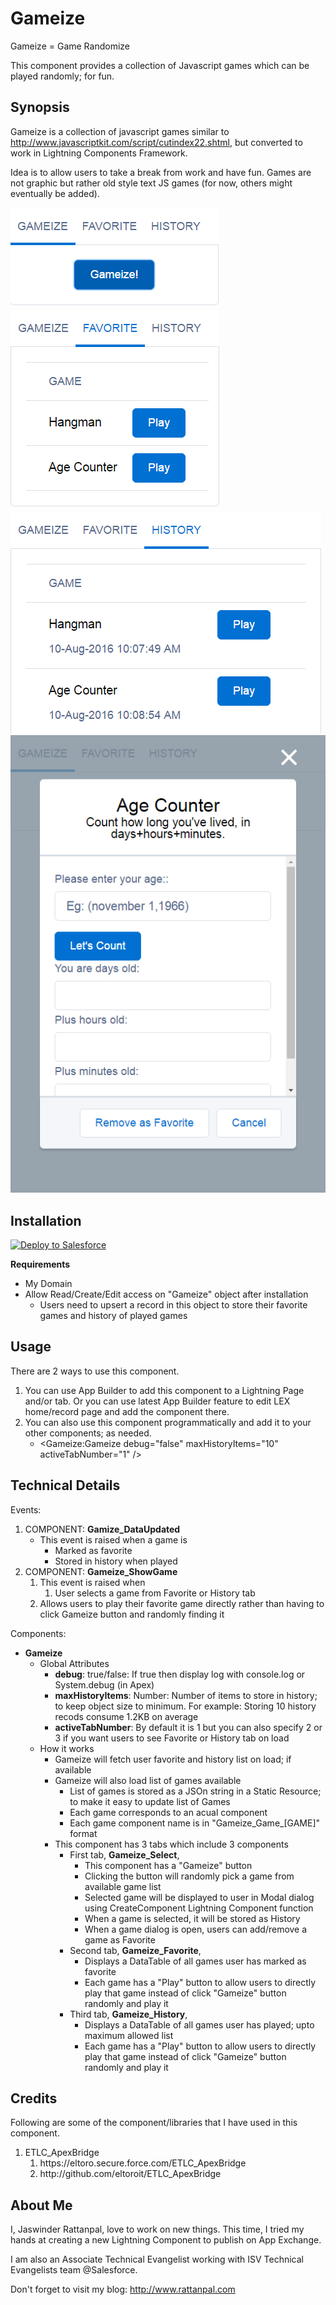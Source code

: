 # Gameize
Gameize = Game Randomize

This component provides a collection of Javascript games which can be played randomly; for fun.

## Synopsis
Gameize is a collection of javascript games similar to http://www.javascriptkit.com/script/cutindex22.shtml, but converted to work in Lightning Components Framework. 
 
Idea is to allow users to take a break from work and have fun. Games are not graphic but rather old style text JS games (for now, others might eventually be added).  


<img alt="BFFFollow - Diagram" src="resources/gameize_gameize.png" /><br/>
 <img alt="BFFFollow - Diagram" src="resources/gameize_favorite.png" /><br/>
 <img alt="BFFFollow - Diagram" src="resources/gameize_history.png" /><br/>
 <img alt="BFFFollow - Diagram" src="resources/gameize_game.png" /><br/>

## Installation
<a href="https://githubsfdeploy.herokuapp.com?owner=jrattanpal&repo=Gameize" target="_blank"> <img alt="Deploy to Salesforce" src="https://raw.githubusercontent.com/afawcett/githubsfdeploy/master/deploy.png">
</a>

**Requirements**
<ul>
    <li>My Domain</li>
    <li>Allow Read/Create/Edit access on "Gameize" object after installation
        <ul>
            <li>Users need to upsert a record in this object to store their favorite games and history of played games</li>
        </ul>
    </li>
</ul>

## Usage ##
There are 2 ways to use this component. 
<ol>
    <li>You can use App Builder to add this component to a Lightning Page and/or tab. Or you can use latest App Builder feature to edit LEX home/record page and add the component there.</li>
    <li>You can also use this component programmatically and add it to your other components; as needed.
        <ul><li>&lt;Gameize:Gameize debug="false" maxHistoryItems="10" activeTabNumber="1" /&gt;</li></ul>
    </li>
</ol>

## Technical Details ##
Events:
<ol>
	<li>COMPONENT: <strong>Gamize_DataUpdated</strong>
	<ul>
		<li>This event is raised when a game is
		<ul>
			<li>Marked as favorite</li>
			<li>Stored in history when played</li>
		</ul>
		</li>
	</ul>
	</li>
	<li>COMPONENT: <strong>Gameize_ShowGame</strong>
	<ol>
		<li>This event is raised when
		<ol>
			<li>User selects a game from Favorite or History tab</li>
		</ol>
		</li>
		<li>Allows users to play their favorite game directly rather than having to click Gameize button and randomly finding it</li>
	</ol>
	</li>
</ol>

    



Components:
<ul>
	<li><strong>Gameize</strong>
	<ul>
		<li>Global Attributes
		<ul>
			<li><strong>debug</strong>: true/false: If true then display log with console.log or System.debug (in Apex)</li>
			<li><strong>maxHistoryItems</strong>: Number: Number of items to store in history; to keep object size to minimum. For example: Storing 10 history recods consume 1.2KB on average</li>
			<li><strong>activeTabNumber</strong>: By default it is 1 but you can also specify 2 or 3 if you want users to see Favorite or History tab on load</li>
		</ul>
		</li>
		<li>How it works
		<ul>
			<li>Gameize will fetch user favorite and history list on load; if available</li>
			<li>Gameize will also load list of games available
			<ul>
				<li>List of games is stored as a JSOn string in a Static Resource; to make it easy to update list of Games</li>
				<li>Each game corresponds to an acual component</li>
				<li>Each game component name is in &quot;Gameize_Game_[GAME]&quot; format</li>
			</ul>
			</li>
			<li>This component has 3 tabs which include 3 components
			<ul>
				<li>First tab, <strong>Gameize_Select</strong>,
				<ul>
					<li>This component has a &quot;Gameize&quot; button</li>
					<li>Clicking the button will randomly pick a game from available game list</li>
					<li>Selected game will be displayed to user in Modal dialog using CreateComponent Lightning Component function</li>
					<li>When a game is selected, it will be stored as History</li>
					<li>When a game dialog is open, users can add/remove a game as Favorite</li>
				</ul>
				</li>
				<li>Second tab, <strong>Gameize_Favorite</strong>,
				<ul>
					<li>Displays a DataTable of all games user has marked as favorite</li>
					<li>Each game has a &quot;Play&quot; button to allow users to directly play that game instead of click &quot;Gameize&quot; button randomly and play it</li>
				</ul>
				</li>
				<li>Third tab, <strong>Gameize_History</strong>,
				<ul>
					<li>Displays a DataTable of all games user has played; upto maximum allowed list</li>
					<li>Each game has a &quot;Play&quot; button to allow users to directly play that game instead of click &quot;Gameize&quot; button randomly and play it</li>
				</ul>
				</li>
			</ul>
			</li>
		</ul>
		</li>
	</ul>
	</li>
</ul>


## Credits
Following are some of the component/libraries that I have used in this component. 

<ol>
    <li>ETLC_ApexBridge
        <ol>
            <li>https://eltoro.secure.force.com/ETLC_ApexBridge</li>
            <li>http://github.com/eltoroit/ETLC_ApexBridge</li>
        </ol>
    </li>
</ol>

## About Me
I, Jaswinder Rattanpal,  love to work on new things. This time, I tried my hands at creating a new Lightning Component to publish on App Exchange.

I am also an Associate Technical Evangelist working with ISV Technical Evangelists team @Salesforce.

Don't forget to visit my blog: http://www.rattanpal.com